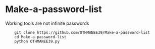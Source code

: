 # Make-a-password-list
Working tools are not infinite passwords



        git clone https://github.com/OTHMANEE39/Make-a-password-list
        cd Make-a-password-list
        python OTHMANEE39.py
